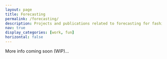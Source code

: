 ```yaml
---
layout: page
title: Forecasting
permalink: /forecasting/
description: Projects and publications related to forecasting for fashion.
nav: true
display_categories: [work, fun]
horizontal: false
---
```


More info coming soon (WIP)...
